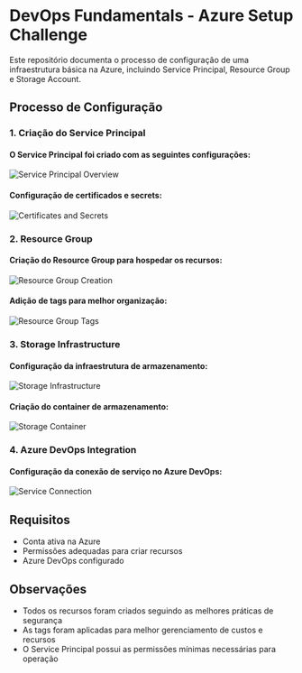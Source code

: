 # DevOps Fundamentals - Azure Setup Challenge

Este repositório documenta o processo de configuração de uma infraestrutura básica na Azure, incluindo Service Principal, Resource Group e Storage Account.

## Processo de Configuração

### 1. Criação do Service Principal

#### O Service Principal foi criado com as seguintes configurações:

![Service Principal Overview](./assets/devops-fundamentals-1-service-principal-screen.png)

#### Configuração de certificados e secrets:

![Certificates and Secrets](./assets/devops-fundamentals-2-service-principal-certificates-and-secrets.png)

### 2. Resource Group

#### Criação do Resource Group para hospedar os recursos:

![Resource Group Creation](./assets/devops-fundamentals-3-resource-group.png)

#### Adição de tags para melhor organização:

![Resource Group Tags](./assets/devops-fundamentals-4-resource-group-tags.png)

### 3. Storage Infrastructure

#### Configuração da infraestrutura de armazenamento:

![Storage Infrastructure](./assets/devops-fundamentals-5-resource-group-storageinfrastructure.png)

#### Criação do container de armazenamento:

![Storage Container](./assets/devops-fundamentals-6-resource-group-storageinfrastructure-container.png)

### 4. Azure DevOps Integration

#### Configuração da conexão de serviço no Azure DevOps:

![Service Connection](./assets/devops-fundamentals-7-azure-devops-service-connection.png)

## Requisitos

- Conta ativa na Azure
- Permissões adequadas para criar recursos
- Azure DevOps configurado

## Observações

- Todos os recursos foram criados seguindo as melhores práticas de segurança
- As tags foram aplicadas para melhor gerenciamento de custos e recursos
- O Service Principal possui as permissões mínimas necessárias para operação
